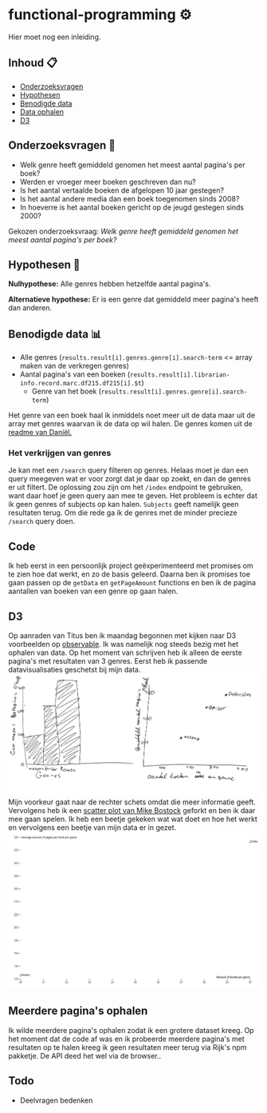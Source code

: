 # functional-programming ⚙️
Hier moet nog een inleiding.

## Inhoud 📋
* [Onderzoeksvragen](#onderzoeksvragen-)
* [Hypothesen](#hypothesen-)
* [Benodigde data](#benodigde-data-)
* [Data ophalen](#code)
* [D3](#D3)

## Onderzoeksvragen 🤔
* Welk genre heeft gemiddeld genomen het meest aantal pagina's per boek?
* Werden er vroeger meer boeken geschreven dan nu?
* Is het aantal vertaalde boeken de afgelopen 10 jaar gestegen?
* Is het aantal andere media dan een boek toegenomen sinds 2008?
* In hoeverre is het aantal boeken gericht op de jeugd gestegen sinds 2000?

Gekozen onderzoeksvraag: *Welk genre heeft gemiddeld genomen het meest aantal pagina's per boek?*

## Hypothesen 🧐
**Nulhypothese:** Alle genres hebben hetzelfde aantal pagina's.

**Alternatieve hypothese:** Er is een genre dat gemiddeld meer pagina's heeft dan anderen.

## Benodigde data 📊
* Alle genres (`results.result[i].genres.genre[i].search-term` <= array maken van de verkregen genres)
* Aantal pagina's van een boeken (`results.result[i].librarian-info.record.marc.df215.df215[i].$t`)
  * Genre van het boek (`results.result[i].genres.genre[i].search-term`)

Het genre van een boek haal ik inmiddels noet meer uit de data maar uit de array met genres waarvan ik de data op wil halen. De genres komen uit de [readme van Daniël.](https://github.com/DanielvandeVelde/functional-programming#cheatsheet)

### Het verkrijgen van genres
Je kan met een `/search` query filteren op genres. Helaas moet je dan een query meegeven wat er voor zorgt dat je daar op zoekt, en dan de genres er uit filtert.
De oplossing zou zijn om het `/index` endpoint te gebruiken, want daar hoef je geen query aan mee te geven. Het probleem is echter dat ik geen genres of subjects op kan halen. `Subjects` geeft namelijk geen resultaten terug.
Om die rede ga ik de genres met de minder precieze `/search` query doen.

## Code
Ik heb eerst in een persoonlijk project geëxperimenteerd met promises om te zien hoe dat werkt, en zo de basis geleerd.
Daarna ben ik promises toe gaan passen op de `getData` en `getPageAmount` functions en ben ik de pagina aantallen van boeken van een genre op gaan halen.

## D3
Op aanraden van Titus ben ik maandag begonnen met kijken naar D3 voorbeelden op [observable](). Ik was namelijk nog steeds bezig met het ophalen van data. Op het moment van schrijven heb ik alleen de eerste pagina's met resultaten van 3 genres.
Eerst heb ik passende datavisualisaties geschetst bij mijn data.
![schets datavis](/bin/img/sketch.jpg)
Mijn voorkeur gaat naar de rechter schets omdat die meer informatie geeft.
Vervolgens heb ik een [scatter plot van Mike Bostock](https://beta.observablehq.com/@mbostock/d3-scatterplot) geforkt en ben ik daar mee gaan spelen.
Ik heb een beetje gekeken wat wat doet en hoe het werkt en vervolgens een beetje van mijn data er in gezet.
![eerste probeersel observable & D3](/bin/img/d3-scatterplot-test.JPG)

## Meerdere pagina's ophalen
Ik wilde meerdere pagina's ophalen zodat ik een grotere dataset kreeg. Op het moment dat de code af was en ik probeerde meerdere pagina's met resultaten op te halen kreeg ik geen resultaten meer terug via Rijk's npm pakketje. De API deed het wel via de browser..

## Todo
* Deelvragen bedenken
